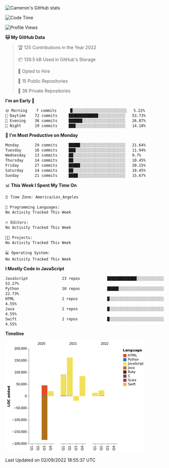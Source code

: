 ![Cameron's GitHub stats](https://github-readme-stats.vercel.app/api?username=gouldcs&show_icons=true&theme=great-gatsby&show_icons=true&count_private=true)


<!--START_SECTION:waka-->
![Code Time](http://img.shields.io/badge/Code%20Time-105%20hrs%2048%20mins-blue)

![Profile Views](http://img.shields.io/badge/Profile%20Views-3-blue)

**🐱 My GitHub Data** 

> 🏆 125 Contributions in the Year 2022
 > 
> 📦 139.5 kB Used in GitHub's Storage 
 > 
> 💼 Opted to Hire
 > 
> 📜 15 Public Repositories 
 > 
> 🔑 36 Private Repositories  
 > 
**I'm an Early 🐤** 

```text
🌞 Morning    7 commits      █░░░░░░░░░░░░░░░░░░░░░░░░   5.22% 
🌆 Daytime    72 commits     █████████████░░░░░░░░░░░░   53.73% 
🌃 Evening    36 commits     ██████░░░░░░░░░░░░░░░░░░░   26.87% 
🌙 Night      19 commits     ███░░░░░░░░░░░░░░░░░░░░░░   14.18%

```
📅 **I'm Most Productive on Monday** 

```text
Monday       29 commits     █████░░░░░░░░░░░░░░░░░░░░   21.64% 
Tuesday      16 commits     ███░░░░░░░░░░░░░░░░░░░░░░   11.94% 
Wednesday    13 commits     ██░░░░░░░░░░░░░░░░░░░░░░░   9.7% 
Thursday     14 commits     ██░░░░░░░░░░░░░░░░░░░░░░░   10.45% 
Friday       27 commits     █████░░░░░░░░░░░░░░░░░░░░   20.15% 
Saturday     14 commits     ██░░░░░░░░░░░░░░░░░░░░░░░   10.45% 
Sunday       21 commits     ████░░░░░░░░░░░░░░░░░░░░░   15.67%

```


📊 **This Week I Spent My Time On** 

```text
⌚︎ Time Zone: America/Los_Angeles

💬 Programming Languages: 
No Activity Tracked This Week

🔥 Editors: 
No Activity Tracked This Week

🐱‍💻 Projects: 
No Activity Tracked This Week

💻 Operating System: 
No Activity Tracked This Week

```

**I Mostly Code in JavaScript** 

```text
JavaScript               23 repos            █████████████░░░░░░░░░░░░   52.27% 
Python                   10 repos            █████░░░░░░░░░░░░░░░░░░░░   22.73% 
HTML                     2 repos             █░░░░░░░░░░░░░░░░░░░░░░░░   4.55% 
Java                     2 repos             █░░░░░░░░░░░░░░░░░░░░░░░░   4.55% 
Swift                    2 repos             █░░░░░░░░░░░░░░░░░░░░░░░░   4.55%

```


**Timeline**

![Chart not found](https://raw.githubusercontent.com/gouldcs/gouldcs/main/charts/bar_graph.png) 


 Last Updated on 02/09/2022 18:55:37 UTC
<!--END_SECTION:waka-->

<!--
**gouldcs/gouldcs** is a ✨ _special_ ✨ repository because its `README.md` (this file) appears on your GitHub profile.

Here are some ideas to get you started:

- 🔭 I’m currently working on ...
- 🌱 I’m currently learning ...
- 👯 I’m looking to collaborate on ...
- 🤔 I’m looking for help with ...
- 💬 Ask me about ...
- 📫 How to reach me: ...
- 😄 Pronouns: ...
- ⚡ Fun fact: ...
-->
